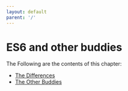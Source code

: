 ```yaml
---
layout: default
parent: '/'
---
```

# ES6 and other buddies
The Following are the contents of this chapter:
* [The Differences](diff)
* [The Other Buddies](other)